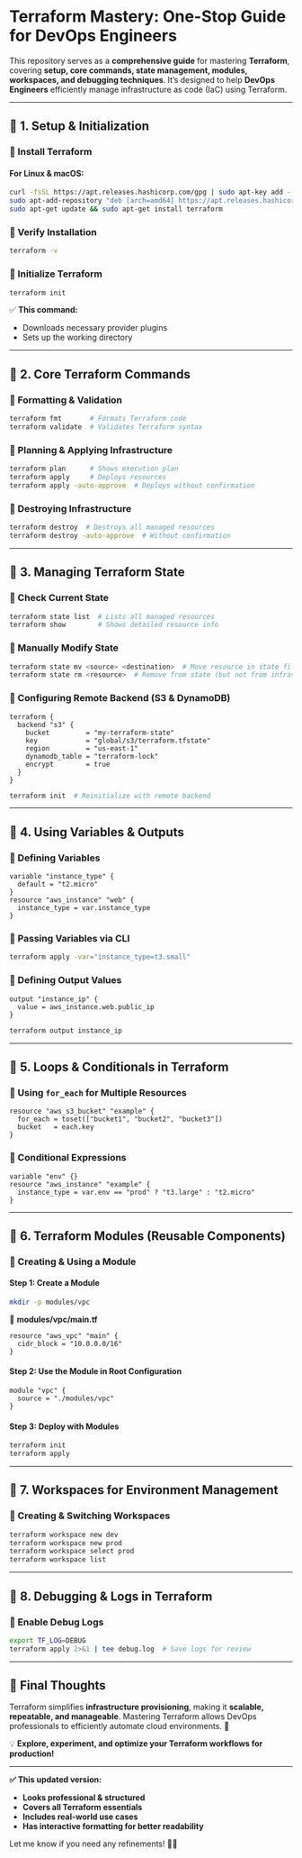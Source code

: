 # **Terraform Mastery: One-Stop Guide for DevOps Engineers**  

This repository serves as a **comprehensive guide** for mastering **Terraform**, covering **setup, core commands, state management, modules, workspaces, and debugging techniques**. It’s designed to help **DevOps Engineers** efficiently manage infrastructure as code (IaC) using Terraform.

---

## **📌 1. Setup & Initialization**  

### **🔹 Install Terraform**  
#### **For Linux & macOS:**  
```bash
curl -fsSL https://apt.releases.hashicorp.com/gpg | sudo apt-key add -
sudo apt-add-repository "deb [arch=amd64] https://apt.releases.hashicorp.com $(lsb_release -cs) main"
sudo apt-get update && sudo apt-get install terraform
```

### **🔹 Verify Installation**  
```bash
terraform -v
```

### **🔹 Initialize Terraform**  
```bash
terraform init
```
✅ **This command:**  
- Downloads necessary provider plugins  
- Sets up the working directory  

---

## **📌 2. Core Terraform Commands**  

### **🔹 Formatting & Validation**  
```bash
terraform fmt       # Formats Terraform code  
terraform validate  # Validates Terraform syntax  
```

### **🔹 Planning & Applying Infrastructure**  
```bash
terraform plan      # Shows execution plan  
terraform apply     # Deploys resources  
terraform apply -auto-approve  # Deploys without confirmation  
```

### **🔹 Destroying Infrastructure**  
```bash
terraform destroy  # Destroys all managed resources  
terraform destroy -auto-approve  # Without confirmation  
```

---

## **📌 3. Managing Terraform State**  

### **🔹 Check Current State**  
```bash
terraform state list  # Lists all managed resources  
terraform show        # Shows detailed resource info  
```

### **🔹 Manually Modify State**  
```bash
terraform state mv <source> <destination>  # Move resource in state file  
terraform state rm <resource>  # Remove from state (but not from infrastructure)  
```

### **🔹 Configuring Remote Backend (S3 & DynamoDB)**  
```hcl
terraform {
  backend "s3" {
    bucket         = "my-terraform-state"
    key            = "global/s3/terraform.tfstate"
    region         = "us-east-1"
    dynamodb_table = "terraform-lock"
    encrypt        = true
  }
}
```
```bash
terraform init  # Reinitialize with remote backend  
```

---

## **📌 4. Using Variables & Outputs**  

### **🔹 Defining Variables**  
```hcl
variable "instance_type" {
  default = "t2.micro"
}
resource "aws_instance" "web" {
  instance_type = var.instance_type
}
```

### **🔹 Passing Variables via CLI**  
```bash
terraform apply -var="instance_type=t3.small"
```

### **🔹 Defining Output Values**  
```hcl
output "instance_ip" {
  value = aws_instance.web.public_ip
}
```
```bash
terraform output instance_ip
```

---

## **📌 5. Loops & Conditionals in Terraform**  

### **🔹 Using `for_each` for Multiple Resources**  
```hcl
resource "aws_s3_bucket" "example" {
  for_each = toset(["bucket1", "bucket2", "bucket3"])
  bucket   = each.key
}
```

### **🔹 Conditional Expressions**  
```hcl
variable "env" {}
resource "aws_instance" "example" {
  instance_type = var.env == "prod" ? "t3.large" : "t2.micro"
}
```

---

## **📌 6. Terraform Modules (Reusable Components)**  

### **🔹 Creating & Using a Module**  
#### **Step 1: Create a Module**  
```bash
mkdir -p modules/vpc
```
📁 **modules/vpc/main.tf**
```hcl
resource "aws_vpc" "main" {
  cidr_block = "10.0.0.0/16"
}
```
#### **Step 2: Use the Module in Root Configuration**  
```hcl
module "vpc" {
  source = "./modules/vpc"
}
```
#### **Step 3: Deploy with Modules**  
```bash
terraform init
terraform apply
```

---

## **📌 7. Workspaces for Environment Management**  

### **🔹 Creating & Switching Workspaces**  
```bash
terraform workspace new dev
terraform workspace new prod
terraform workspace select prod
terraform workspace list
```

---

## **📌 8. Debugging & Logs in Terraform**  

### **🔹 Enable Debug Logs**  
```bash
export TF_LOG=DEBUG  
terraform apply 2>&1 | tee debug.log  # Save logs for review  
```

---


## **📌 Final Thoughts**  

Terraform simplifies **infrastructure provisioning**, making it **scalable, repeatable, and manageable**. Mastering Terraform allows DevOps professionals to efficiently automate cloud environments. 🚀  

💡 **Explore, experiment, and optimize your Terraform workflows for production!**  

---

**✅ This updated version:**  
- **Looks professional & structured**  
- **Covers all Terraform essentials**  
- **Includes real-world use cases**  
- **Has interactive formatting for better readability**  

Let me know if you need any refinements! 🎯🚀
